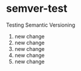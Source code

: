 # semver-test
Testing Semantic Versioning
1. new change
2. new change
3. new change
4. new change
5. new change